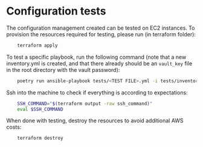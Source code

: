 # Configuration tests

The configuration management created can be tested on EC2 instances.
To provision the resources required for testing, please run (in terraform folder):

```bash
    terraform apply
```

To test a specific playbook, run the following command (note that a new inventory.yml is created, and that there already should be an `vault_key` file in the root directory with the vault password):

```bash
    poetry run ansible-playbook tests/<TEST FILE>.yml -i tests/inventory.yml --vault-password-file vault_key
```

Ssh into the machine to check if everything is according to expectations:

```bash
    SSH_COMMAND="$(terraform output -raw ssh_command)"
    eval $SSH_COMMAND
```

When done with testing, destroy the resources to avoid additional AWS costs:

```bash
    terraform destroy
```